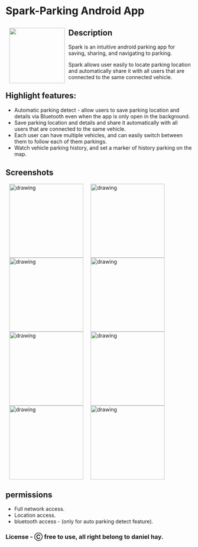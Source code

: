 # Spark-Parking Android App
<img src="https://i.ibb.co/DpH3szG/parking-copy.png" align="left"
width="150" hspace="10" vspace="10">
## Description

Spark is an intuitive android parking app for saving, sharing, and navigating to parking.

Spark allows user easily to locate parking location
and automatically share it with all users that are connected to the same connected vehicle.








## Highlight features:
* Automatic parking detect - allow users to save parking location and details via Bluetooth even when the app is only open in the background.
* Save parking location and details and share it automatically with all users that are connected to the same vehicle.
* Each user can have multiple vehicles, and can easily switch between them to follow each of them parkings.
* Watch vehicle parking history, and set a marker of history parking on the map.
## Screenshots
<img src="https://i.ibb.co/x2kDCRV/Screenshot-20210228-014838-Spark.jpg" alt="drawing" width="200" hspace="10" /><img src="https://i.ibb.co/sWFCGst/Screenshot-20210228-151601-Spark.jpg" alt="drawing" width="200" hspace="10"/><img src="https://i.ibb.co/5T8RqQd/Screenshot-20210228-151512-Spark.jpg" alt="drawing" width="200" hspace="10"/><img src="https://i.ibb.co/Kb0mcss/Screenshot-20210228-152110-Spark.jpg" alt="drawing" width="200" hspace="10"/><img src="https://i.ibb.co/H7nQxbb/Screenshot-20210228-152121-Spark.jpg" alt="drawing" width="200" hspace="10"/><img src="https://i.ibb.co/gPCCRGT/Screenshot-20210228-151530-Spark.jpg" alt="drawing" width="200" hspace="10"/><img src="https://i.ibb.co/tZJNV8D/Screenshot-20210228-151829-Spark.jpg" alt="drawing" width="200" hspace="10"/><img src="https://i.ibb.co/g9cNdTK/Screenshot-20210228-190826-Spark.jpg" alt="drawing" width="200" hspace="10"/>



    

## permissions
* Full network access.
* Location access.
* bluetooth access - (only for auto parking detect feature).
### License - Ⓒ free to use, all right belong to daniel hay.
